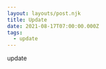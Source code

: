 ```yaml
---
layout: layouts/post.njk
title: Update
date: 2021-08-17T07:00:00.000Z
tags:
  - update
---
```

update